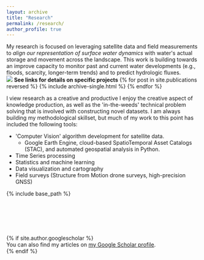 ```yaml
---
layout: archive
title: "Research"
permalink: /research/
author_profile: true
---
```

My research is focused on leveraging satellite data and field measurements to *align our representation of surface water dynamics* with water's actual storage and movement across the landscape. This work is building towards an improve capacity to monitor past and current water developments (e.g., floods, scarcity, longer-term trends) and to predict hydrologic fluxes. <br/>
<img src='/images/jimLake_banner.jpg'/>
**See links for details on specific projects**
{% for post in site.publications reversed %}
  {% include archive-single.html %}
{% endfor %}

I view research as a creative and productive 
I enjoy the creative aspect of knowledge production, as well as the 'in-the-weeds' technical problem solving that is involved with constructing novel datasets. I am always building my methodological skillset, but much of my work to this point has included the following tools:
* 'Computer Vision' algorithm development for satellite data.
  * Google Earth Engine, cloud-based SpatioTemporal Asset Catalogs (STAC), and automated geospatial analysis in Python.
* Time Series processing
* Statistics and machine learning
* Data visualization and cartography
* Field surveys (Structure from Motion drone surveys, high-precision GNSS)

{% include base_path %}



<br/>
<br/>
<br/>
<br/>
<br/>
{% if site.author.googlescholar %}
  <div class="wordwrap">You can also find my articles on <a href="{{site.author.googlescholar}}">my Google Scholar profile</a>.</div>
{% endif %}
